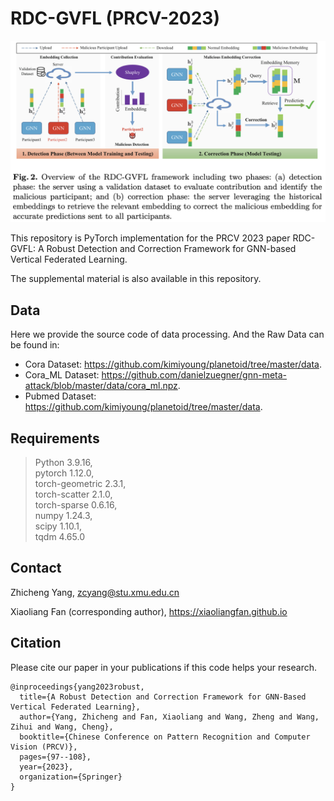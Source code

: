 # RDC-GVFL (PRCV-2023)
![image](https://github.com/zcyang-cs/RDC-GVFL/blob/main/figure/RDC-GVFL.png)

This repository is PyTorch implementation for the PRCV 2023 paper RDC-GVFL: A Robust Detection and Correction Framework for GNN-based Vertical Federated Learning.

The supplemental material is also available in this repository.

## Data 
Here we provide the source code of data processing. And the Raw Data can be found in:  
* Cora Dataset: https://github.com/kimiyoung/planetoid/tree/master/data.  
* Cora_ML Dataset: https://github.com/danielzuegner/gnn-meta-attack/blob/master/data/cora_ml.npz.  
* Pubmed Dataset: https://github.com/kimiyoung/planetoid/tree/master/data. 

## Requirements 
>Python 3.9.16,  
>pytorch 1.12.0,  
>torch-geometric 2.3.1,  
>torch-scatter 2.1.0,  
>torch-sparse 0.6.16,  
>numpy 1.24.3,  
>scipy 1.10.1,  
>tqdm 4.65.0  

## Contact
Zhicheng Yang, zcyang@stu.xmu.edu.cn

Xiaoliang Fan (corresponding author), https://xiaoliangfan.github.io

## Citation
Please cite our paper in your publications if this code helps your research.
```
@inproceedings{yang2023robust,
  title={A Robust Detection and Correction Framework for GNN-Based Vertical Federated Learning},
  author={Yang, Zhicheng and Fan, Xiaoliang and Wang, Zheng and Wang, Zihui and Wang, Cheng},
  booktitle={Chinese Conference on Pattern Recognition and Computer Vision (PRCV)},
  pages={97--108},
  year={2023},
  organization={Springer}
}



```
